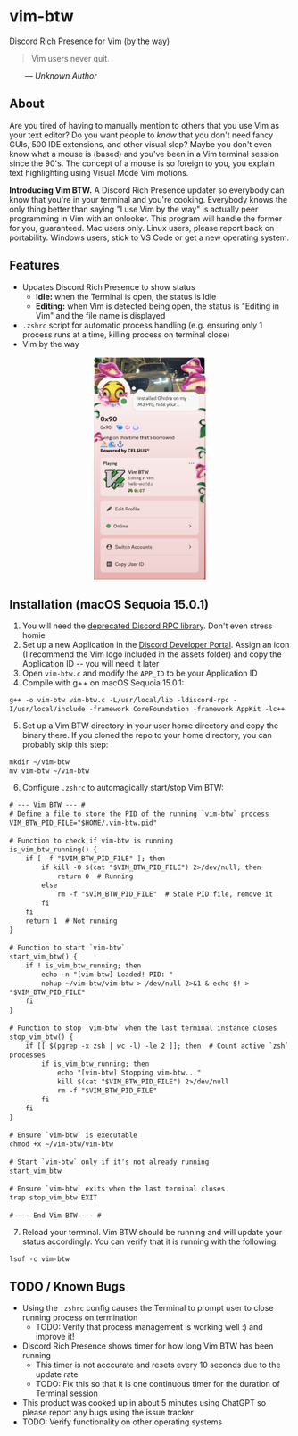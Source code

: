 # vim-btw
Discord Rich Presence for Vim (by the way)
>Vim users never quit.

&emsp;&emsp;*— Unknown Author*
## About
Are you tired of having to manually mention to others that you use Vim as your text editor?
Do you want people to *know* that you don't need fancy GUIs, 500 IDE extensions, and other visual slop?
Maybe you don't even know what a mouse is (based) and you've been in a Vim terminal session since the 90's.
The concept of a mouse is so foreign to you, you explain text highlighting using Visual Mode Vim motions.

**Introducing Vim BTW.** A Discord Rich Presence updater so everybody can know that you're in your terminal and you're cooking.
Everybody knows the only thing better than saying "I use Vim by the way" is actually peer programming in Vim with an onlooker.
This program will handle the former for you, guaranteed. Mac users only. Linux users, please report back on portability. Windows users, stick to VS Code or get a new operating system.

## Features
* Updates Discord Rich Presence to show status
    * **Idle:** when the Terminal is open, the status is Idle
    * **Editing:** when Vim is detected being open, the status is "Editing in Vim" and the file name is displayed
* `.zshrc` script for automatic process handling (e.g. ensuring only 1 process
  runs at a time, killing process on terminal close)
* Vim by the way
<p align="center">
  <img src="assets/vim-btw-demo.png" alt="Vim BTW demo" height="400" width="200"/>
</p>

## Installation (macOS Sequoia 15.0.1)
1. You will need the [deprecated Discord RPC library](https://github.com/discord/discord-rpc). Don't even stress homie
2. Set up a new Application in the [Discord Developer Portal](https://discord.com/developers/applications). Assign an icon (I recommend the Vim logo included in the assets folder) and copy the Application ID -- you will need it later
3. Open `vim-btw.c` and modify the `APP_ID` to be your Application ID
4. Compile with g++ on macOS Sequoia 15.0.1:
```
g++ -o vim-btw vim-btw.c -L/usr/local/lib -ldiscord-rpc -I/usr/local/include -framework CoreFoundation -framework AppKit -lc++
```
5. Set up a Vim BTW directory in your user home directory and copy the binary there. If you cloned the repo to your home directory, you can probably skip this step:
```
mkdir ~/vim-btw
mv vim-btw ~/vim-btw
```
6. Configure `.zshrc` to automagically start/stop Vim BTW:
```
# --- Vim BTW --- #
# Define a file to store the PID of the running `vim-btw` process
VIM_BTW_PID_FILE="$HOME/.vim-btw.pid"

# Function to check if vim-btw is running
is_vim_btw_running() {
    if [ -f "$VIM_BTW_PID_FILE" ]; then
        if kill -0 $(cat "$VIM_BTW_PID_FILE") 2>/dev/null; then
            return 0  # Running
        else
            rm -f "$VIM_BTW_PID_FILE"  # Stale PID file, remove it
        fi
    fi
    return 1  # Not running
}

# Function to start `vim-btw`
start_vim_btw() {
    if ! is_vim_btw_running; then
        echo -n "[vim-btw] Loaded! PID: "
        nohup ~/vim-btw/vim-btw > /dev/null 2>&1 & echo $! > "$VIM_BTW_PID_FILE"
    fi
}

# Function to stop `vim-btw` when the last terminal instance closes
stop_vim_btw() {
    if [[ $(pgrep -x zsh | wc -l) -le 2 ]]; then  # Count active `zsh` processes
        if is_vim_btw_running; then
            echo "[vim-btw] Stopping vim-btw..."
            kill $(cat "$VIM_BTW_PID_FILE") 2>/dev/null
            rm -f "$VIM_BTW_PID_FILE"
        fi
    fi
}

# Ensure `vim-btw` is executable
chmod +x ~/vim-btw/vim-btw

# Start `vim-btw` only if it's not already running
start_vim_btw

# Ensure `vim-btw` exits when the last terminal closes
trap stop_vim_btw EXIT

# --- End Vim BTW --- #
```
7. Reload your terminal. Vim BTW should be running and will update your status accordingly. You can verify that it is running with the following:
```
lsof -c vim-btw
```

## TODO / Known Bugs
* Using the `.zshrc` config causes the Terminal to prompt user to close running
  process on termination
    * TODO: Verify that process management is working well :) and improve it!
* Discord Rich Presence shows timer for how long Vim BTW has been running
    * This timer is not acccurate and resets every 10 seconds due to the
      update rate 
    * TODO: Fix this so that it is one continuous timer for the duration of Terminal session
* This product was cooked up in about 5 minutes using ChatGPT so please
  report any bugs using the issue tracker
* TODO: Verify functionality on other operating systems
